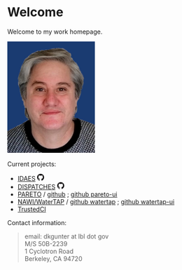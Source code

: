 # Welcome

Welcome to my work homepage.

<img alt="A relatively recent headshot" src="DanGunter-pic-transp.jpg" width="200px">

Current projects:
* [IDAES](https://idaes.org) <a href="https://github.com/idaes/idaes-pse"><img alt="GitHub" src="GitHub-Mark-16px.png"></a>
* [DISPATCHES](https://idaes.org/dispatches) <a href="https://github.com/gmlc-dispatches/dispatches"><img alt="GitHub" src="GitHub-Mark-16px.png"></a>
* [PARETO](https://project-pareto.org) / [github](https://github.com/project-pareto/project-pareto) ; [github pareto-ui](https://github.com/project-pareto/pareto-ui)
* [NAWI/WaterTAP](https://www.nawihub.org/knowledge/watertap/) / [github watertap](https://github.com/watertap/watertap) ; [github watertap-ui](https://github.com/watertap-org/watertap-ui)
* [TrustedCI](https://www.trustedci.org/)

Contact information:

> email: dkgunter at lbl dot gov  
> M/S 50B-2239  
> 1 Cyclotron Road  
> Berkeley, CA 94720  


